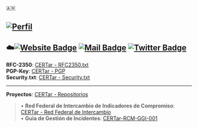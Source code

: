 🇦🇷





[![Perfil](https://img.shields.io/badge/Nombre%20del%20Equipo-CERT.ar-blue?style=plastic&link=https://www.boletinoficial.gob.ar/detalleAviso/primera/241077/20210222)](https://www.boletinoficial.gob.ar/detalleAviso/primera/241077/20210222)  
---  
:cloud:[![Website Badge](https://img.shields.io/badge/-cert.ar-blue?style=plastic&logo=cloud&logoColor=white&link=https://www.argentina.gob.ar/jefatura/innovacion-publica/ssetic/direccion-nacional-ciberseguridad)](https://www.argentina.gob.ar/jefatura/innovacion-publica/ssetic/direccion-nacional-ciberseguridad)
[![Mail Badge](https://img.shields.io/badge/@_.-reportes@cert.ar-blue?style=plastic&link=mailto:reportes@cert.ar)](mailto:reportes@cert.ar)
[![Twitter Badge](https://img.shields.io/badge/.-cert_Argentina-blue?style=plastic&logo=Twitter&logoColor=white&link=https://twitter.com/cert_Argentina/)](https://twitter.com/cert_Argentina/)  
---
<!--[![Telegram Badge](https://img.shields.io/badge/.-CERT.ar-blue?style=plastic&logo=Telegram&logoColor=white&link=https://telegram.org/)](https://telegram.org/)-->

**RFC-2350**: [CERTar - RFC2350.txt](https://github.com/cert-ar/rfc2350)  
**PGP-Key**: [CERTar - PGP](https://github.com/cert-ar/PGP-Key)  
**Security.txt**: [CERTar - Security.txt](https://github.com/cert-ar/security.txt/blob/main/security.txt)

---

**Proyectos**: [CERTar - Repositorios](https://github.com/cert-ar?tab=repositories)  


 > • **Red Federal de Intercambio de Indicadores de Compromiso**: [CERTar - Red Federal de Intercambio](https://github.com/cert-ar/Red-Federal-de-Intercambio)  
 > • **Guia de Gestión de Incidentes**: [CERTar-RCM-GGI-001](https://github.com/cert-ar/Guias/)
